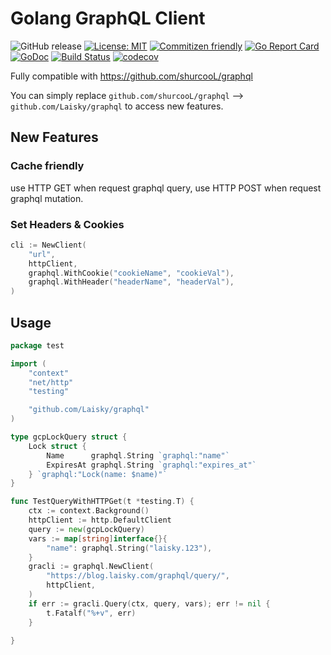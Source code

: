 # Golang GraphQL Client

![GitHub release](https://img.shields.io/github/release/Laisky/graphql.svg)
[![License: MIT](https://img.shields.io/badge/License-MIT-yellow.svg)](https://opensource.org/licenses/MIT)
[![Commitizen friendly](https://img.shields.io/badge/commitizen-friendly-brightgreen.svg)](http://commitizen.github.io/cz-cli/)
[![Go Report Card](https://goreportcard.com/badge/github.com/Laisky/graphql)](https://goreportcard.com/report/github.com/Laisky/graphql)
[![GoDoc](https://godoc.org/github.com/Laisky/graphql?status.svg)](https://godoc.org/github.com/Laisky/graphql)
[![Build Status](https://travis-ci.org/Laisky/graphql.svg?branch=master)](https://travis-ci.org/Laisky/graphql)
[![codecov](https://codecov.io/gh/Laisky/graphql/branch/master/graph/badge.svg)](https://codecov.io/gh/Laisky/graphql)

Fully compatible with <https://github.com/shurcooL/graphql>

You can simply replace `github.com/shurcooL/graphql` --> `github.com/Laisky/graphql` to access new features.

## New Features

### Cache friendly

use HTTP GET when request graphql query,
use HTTP POST when request graphql mutation.

### Set Headers & Cookies

```go
cli := NewClient(
    "url",
    httpClient,
    graphql.WithCookie("cookieName", "cookieVal"),
    graphql.WithHeader("headerName", "headerVal"),
)
```

## Usage

```go
package test

import (
	"context"
	"net/http"
	"testing"

	"github.com/Laisky/graphql"
)

type gcpLockQuery struct {
	Lock struct {
		Name      graphql.String `graphql:"name"`
		ExpiresAt graphql.String `graphql:"expires_at"`
	} `graphql:"Lock(name: $name)"`
}

func TestQueryWithHTTPGet(t *testing.T) {
	ctx := context.Background()
	httpClient := http.DefaultClient
	query := new(gcpLockQuery)
	vars := map[string]interface{}{
		"name": graphql.String("laisky.123"),
	}
	gracli := graphql.NewClient(
		"https://blog.laisky.com/graphql/query/",
		httpClient,
	)
	if err := gracli.Query(ctx, query, vars); err != nil {
		t.Fatalf("%+v", err)
	}

}
```
